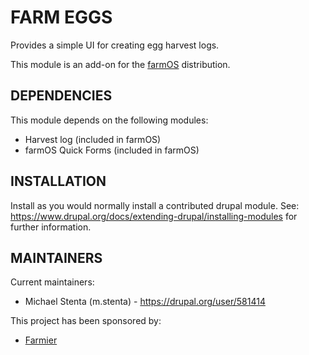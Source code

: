 FARM EGGS
=========

Provides a simple UI for creating egg harvest logs.

This module is an add-on for the [farmOS](http://drupal.org/project/farm)
distribution.

DEPENDENCIES
------------

This module depends on the following modules:

 * Harvest log (included in farmOS)
 * farmOS Quick Forms (included in farmOS)

INSTALLATION
------------

Install as you would normally install a contributed drupal module. See:
https://www.drupal.org/docs/extending-drupal/installing-modules for further
information.

MAINTAINERS
-----------

Current maintainers:
 * Michael Stenta (m.stenta) - https://drupal.org/user/581414

This project has been sponsored by:
 * [Farmier](http://farmier.com)
